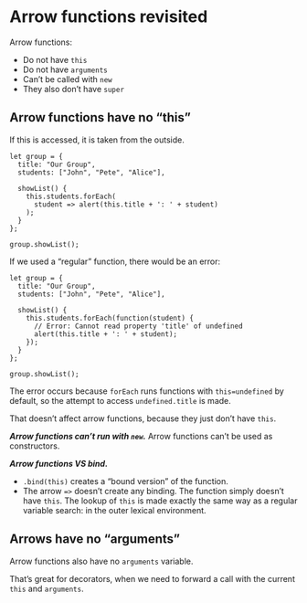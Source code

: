 # Arrow functions revisited

Arrow functions:

- Do not have `this`
- Do not have `arguments`
- Can’t be called with `new`
- They also don’t have `super`

## Arrow functions have no “this”

If this is accessed, it is taken from the outside.

```
let group = {
  title: "Our Group",
  students: ["John", "Pete", "Alice"],

  showList() {
    this.students.forEach(
      student => alert(this.title + ': ' + student)
    );
  }
};

group.showList();
```

If we used a “regular” function, there would be an error:

```
let group = {
  title: "Our Group",
  students: ["John", "Pete", "Alice"],

  showList() {
    this.students.forEach(function(student) {
      // Error: Cannot read property 'title' of undefined
      alert(this.title + ': ' + student);
    });
  }
};

group.showList();
```

The error occurs because `forEach` runs functions with `this=undefined` by default, so the attempt to access `undefined.title` is made.

That doesn’t affect arrow functions, because they just don’t have `this`.

***Arrow functions can’t run with `new`.***
Arrow functions can’t be used as constructors.

***Arrow functions VS bind.***

- `.bind(this)` creates a “bound version” of the function.
- The arrow `=>` doesn’t create any binding. The function simply doesn’t have `this`. The lookup of `this` is made exactly the same way as a regular variable search: in the outer lexical environment.

## Arrows have no “arguments”

Arrow functions also have no `arguments` variable.

That’s great for decorators, when we need to forward a call with the current `this` and `arguments`.
